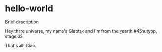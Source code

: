 # hello-world
Brief description

Hey there universe, my name's Glaptak and I'm from the yearth #45hutyop, stage 33.

That's all! Ciao.
